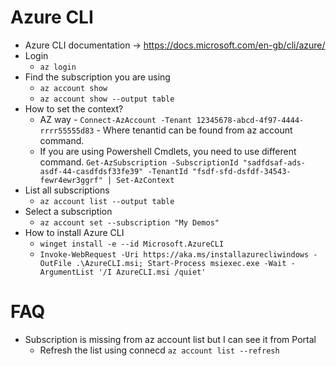 Azure CLI
=========

* Azure CLI documentation -> https://docs.microsoft.com/en-gb/cli/azure/
* Login
    - `az login`
* Find the subscription you are using
    - `az account show`
    - `az account show --output table`
* How to set the context?
    - AZ way - `Connect-AzAccount -Tenant 12345678-abcd-4f97-4444-rrrr55555d83` - Where tenantid can be found from az account command.
    - If you are using Powershell Cmdlets, you need to use different command. `Get-AzSubscription -SubscriptionId "sadfdsaf-ads-asdf-44-casdfdsf33fe39" -TenantId "fsdf-sfd-dsfdf-34543-fewr4ewr3ggrf" | Set-AzContext`
* List all subscriptions
    - `az account list --output table`
* Select a subscription
    - `az account set --subscription "My Demos"`
* How to install Azure CLI
    - `winget install -e --id Microsoft.AzureCLI`
    - `Invoke-WebRequest -Uri https://aka.ms/installazurecliwindows -OutFile .\AzureCLI.msi; Start-Process msiexec.exe -Wait -ArgumentList '/I AzureCLI.msi /quiet'`

FAQ
====
* Subscription is missing from az account list but I can see it from Portal
    -   Refresh the list using connecd `az account list --refresh`
